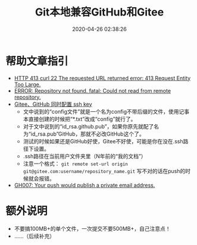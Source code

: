 ﻿---
title: Git本地兼容GitHub和Gitee
date: 2020-04-26 02:38:26
summary: 本文分享Git本地兼容GitHub和Gitee的方法。
tags:
- Git
categories:
- 开发技术
---

# 帮助文章指引

- [HTTP 413 curl 22 The requested URL returned error: 413 Request Entity Too Large.](https://www.cnblogs.com/lihaiping/p/6021813.html)
- [ERROR: Repository not found. fatal: Could not read from remote repository.](https://blog.csdn.net/meng_lemon/article/details/88963157)
- [Gitee、GitHub 同时配置 ssh key](https://my.oschina.net/u/3552749/blog/1678082)
  - 文中说到的“config文件”就是一个名为config不带后缀的文件，使用记事本直接创建的时候把“\*.txt”改成“config”就行了。
  - 对于文中说到的“id_rsa.github.pub”，如果你原先就配了名为“id_rsa.pub”GitHub，那就不必改GitHub这个了。
  - 测试的时候如果还是GitHub好使，Gitee不好使，可能是你在没在.ssh路径下设置。
  - .ssh路径在当前用户文件夹里（N年前的“我的文档”）
  - 注意一个格式：
`git remote set-url origin git@gitee.com:username/repository_name.git`
写不对的话在push的时候就会报错。
- [GH007: Your push would publish a private email address.](https://blog.csdn.net/qq_34359927/article/details/83860031)

# 额外说明

- 不要搞100MB+的单个文件，一次提交不要500MB+，自己注意点！
- ……（后续补充）
